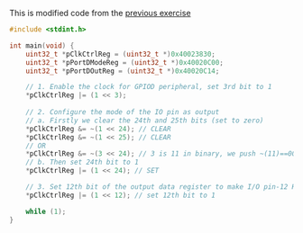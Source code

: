 This is modified code from the [previous exercise](../../Section%2018.%20Embedded%20C%20coding%20exercise%20for%20LED/119.%20LED%20ON%20exercise%20coding/summary.md)

```c
#include <stdint.h>

int main(void) {
    uint32_t *pClkCtrlReg = (uint32_t *)0x40023830;
    uint32_t *pPortDModeReg = (uint32_t *)0x40020C00;
    uint32_t *pPortDOutReg = (uint32_t *)0x40020C14;

    // 1. Enable the clock for GPIOD peripheral, set 3rd bit to 1
    *pClkCtrlReg |= (1 << 3);
    
    // 2. Configure the mode of the IO pin as output
    // a. Firstly we clear the 24th and 25th bits (set to zero)
    *pClkCtrlReg &= ~(1 << 24); // CLEAR
    *pClkCtrlReg &= ~(1 << 25); // CLEAR
    // OR
    *pClkCtrlReg &= ~(3 << 24); // 3 is 11 in binary, we push ~(11)==00 to the left by 24 positions
    // b. Then set 24th bit to 1
    *pClkCtrlReg |= (1 << 24); // SET

    // 3. Set 12th bit of the output data register to make I/O pin-12 HIGH
    *pClkCtrlReg |= (1 << 12); // set 12th bit to 1

    while (1);
}
```